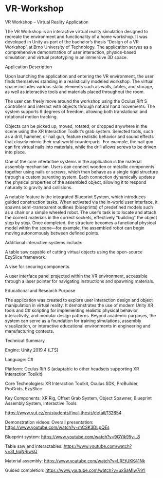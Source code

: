 # VR-Workshop
VR Workshop – Virtual Reality Application

The VR Workshop is an interactive virtual reality simulation designed to recreate the environment and functionality of a home workshop. It was developed in Unity as part of the bachelor’s thesis “Design of a VR Workshop” at Brno University of Technology. The application serves as a comprehensive demonstration of user interaction, physics-based simulation, and virtual prototyping in an immersive 3D space.

Application Description

Upon launching the application and entering the VR environment, the user finds themselves standing in a realistically modeled workshop. The virtual space includes various static elements such as walls, tables, and storage, as well as interactive tools and materials placed throughout the room.

The user can freely move around the workshop using the Oculus Rift S controllers and interact with objects through natural hand movements. The system supports 6 degrees of freedom, allowing both translational and rotational motion tracking.

Objects can be picked up, moved, rotated, or dropped anywhere in the scene using the XR Interaction Toolkit’s grab system. Selected tools, such as a drill, hammer, or nail gun, feature realistic behavior and sound effects that closely mimic their real-world counterparts. For example, the nail gun can fire virtual nails into materials, while the drill allows screws to be driven into place.

One of the core interactive systems in the application is the material assembly mechanism. Users can connect wooden or metallic components together using nails or screws, which then behave as a single rigid structure through a custom parenting system. Each connection dynamically updates the physical properties of the assembled object, allowing it to respond naturally to gravity and collisions.

A notable feature is the integrated Blueprint System, which introduces guided construction tasks. When activated via the in-world user interface, it spawns semi-transparent outlines (blueprints) of predefined models such as a chair or a simple wheeled robot. The user’s task is to locate and attach the correct materials in the correct sockets, effectively “building” the object step by step. Once completed, the structure becomes a functional physical model within the scene—for example, the assembled robot can begin moving autonomously between defined points.

Additional interactive systems include:

A table saw capable of cutting virtual objects using the open-source EzySlice framework.

A vise for securing components.

A user interface panel projected within the VR environment, accessible through a laser pointer for navigating instructions and spawning materials.

Educational and Research Purpose

The application was created to explore user interaction design and object manipulation in virtual reality. It demonstrates the use of modern Unity XR tools and C# scripting for implementing realistic physical behavior, interactivity, and modular design patterns. Beyond academic purposes, the system can serve as a foundation for training simulations, assembly visualization, or interactive educational environments in engineering and manufacturing contexts.

Technical Summary

Engine: Unity 2019.4 (LTS)

Language: C#

Platform: Oculus Rift S (adaptable to other headsets supporting XR Interaction Toolkit)

Core Technologies: XR Interaction Toolkit, Oculus SDK, ProBuilder, ProGrids, EzySlice

Key Components: XR Rig, Offset Grab System, Object Spawner, Blueprint Assembly System, Interactive Tools


https://www.vut.cz/en/students/final-thesis/detail/132854

Demonstration videos:
Overall presentation:
https://www.youtube.com/watch?v=mCSK3DLpQEs

Blueprint system: https://www.youtube.com/watch?v=9GYik95y-_8

Table saw and interactables: https://www.youtube.com/watch?v=3f_6qNRiwsQ

Material assembly: https://www.youtube.com/watch?v=LREtUKK41Nk

Guided completion: https://www.youtube.com/watch?v=uxSaMIw7nYI

